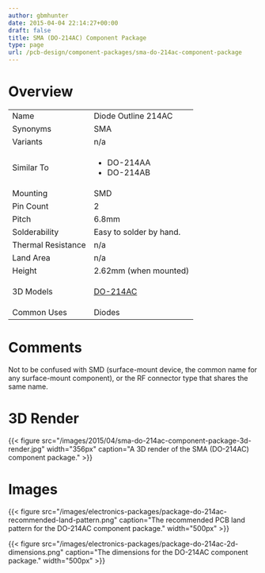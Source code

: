 ```yaml
---
author: gbmhunter
date: 2015-04-04 22:14:27+00:00
draft: false
title: SMA (DO-214AC) Component Package
type: page
url: /pcb-design/component-packages/sma-do-214ac-component-package
---
```


# Overview

<table><tbody ><tr >
<td >Name
</td>
<td >Diode Outline 214AC
</td></tr><tr >
<td >Synonyms
</td>
<td >SMA
</td></tr><tr >
<td >Variants
</td>
<td >n/a
</td></tr><tr >
<td >Similar To
</td>
<td >
<ul>
<li>DO-214AA</li>
<li>DO-214AB</li>
</ul>
</td></tr><tr >
<td >Mounting
</td>
<td >SMD
</td></tr><tr >
<td >Pin Count
</td>
<td >2
</td></tr><tr >
<td >Pitch
</td>
<td >6.8mm
</td></tr><tr >
<td >Solderability
</td>
<td >Easy to solder by hand.
</td></tr><tr >
<td >Thermal Resistance
</td>
<td >n/a
</td></tr><tr >
<td >Land Area
</td>
<td >n/a
</td></tr><tr >
<td >Height
</td>
<td >2.62mm (when mounted)
</td></tr><tr >
<td >3D Models
</td>
<td>
<p><a href="http://www.3dcontentcentral.com/download-model.aspx?catalogid=171&amp;id=85501">DO-214AC</a></p>
</td></tr><tr >
<td >Common Uses
</td>
<td>Diodes</td>
</tr></tbody></table>

# Comments

Not to be confused with SMD (surface-mount device, the common name for any surface-mount component), or the RF connector type that shares the same name.

# 3D Render

{{< figure src="/images/2015/04/sma-do-214ac-component-package-3d-render.jpg" width="356px" caption="A 3D render of the SMA (DO-214AC) component package."  >}}

# Images

{{< figure src="/images/electronics-packages/package-do-214ac-recommended-land-pattern.png" caption="The recommended PCB land pattern for the DO-214AC component package."  width="500px" >}}

{{< figure src="/images/electronics-packages/package-do-214ac-2d-dimensions.png" caption="The dimensions for the DO-214AC component package."  width="500px" >}}

